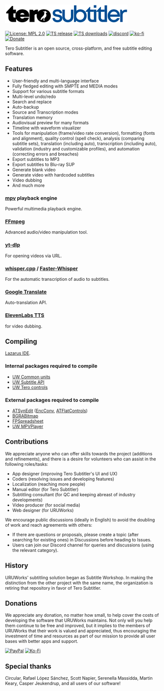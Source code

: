 # ![TeroSubtitler](share/terosubtitler_logo.png)
[![License: MPL 2.0](https://img.shields.io/badge/License-MPL_2.0-brightgreen.svg)](https://opensource.org/licenses/MPL-2.0)
[![TS release](https://img.shields.io/github/v/release/URUWorks/TeroSubtitler?style=badge&sort=semver)](https://github.com/URUWorks/TeroSubtitler/releases)
[![TS downloads](https://img.shields.io/github/downloads/URUWorks/TeroSubtitler/total.svg)](https://github.com/URUWorks/TeroSubtitler/releases)
[![discord](https://img.shields.io/badge/Discord-blue)](https://discord.gg/EqzXEa8pHK)
[![ko-fi](https://img.shields.io/badge/Ko--fi-F16061?logo=ko-fi&logoColor=white)](https://ko-fi.com/uruworks)
[![Donate](https://img.shields.io/badge/Donate-PayPal-blue.svg)](https://www.paypal.com/cgi-bin/webscr?cmd=_donations&business=uruworks@gmail.com&lc=US&item_name=Donate+to+URUWorks+Tero+Subtitler&no_note=0&cn=&curency_code=USD&bn=PP-DonationsBF:btn_donateCC_LG.gif:NonHosted)

Tero Subtitler is an open source, cross-platform, and free subtitle editing software.

## Features

- User-friendly and multi-language interface
- Fully fledged editing with SMPTE and MEDIA modes
- Support for various subtitle formats
- Multi-level undo/redo
- Search and replace
- Auto-backup
- Source and Transcription modes
- Translation memory
- Audiovisual preview for many formats
- Timeline with waveform visualizer
- Tools for manipulation (frame/video rate conversion), formatting (fonts and alignment), quality control (spell check), analysis (comparing subtitle sets), translation (including auto), transcription (including auto), validation (industry and customizable profiles), and automation (correcting errors and breaches)
- Export subtitles to MP3
- Export subtitles to Blu-ray SUP
- Generate blank video
- Generate video with hardcoded subtitles
- Video dubbing
- And much more

### [mpv](https://mpv.io/) playback engine

Powerful multimedia playback engine.

### [FFmpeg](https://ffmpeg.org/)

Advanced audio/video manipulation tool.

### [yt-dlp](https://github.com/yt-dlp/yt-dlp)

For opening videos via URL.

### [whisper.cpp](https://github.com/ggerganov/whisper.cpp) / [Faster-Whisper](https://github.com/Purfview/whisper-standalone-win)

For the automatic transcription of audio to subtitles.

### [Google Translate](https://translate.google.com/)

Auto-translation API.

### [ElevenLabs TTS](https://elevenlabs.io/)

for video dubbing.

## Compiling

[Lazarus IDE](https://www.lazarus-ide.org/).

### Internal packages required to compile

- [UW Common units](https://github.com/URUWorks/TeroSubtitler/tree/main/TeroSubtitler/common)
- [UW Subtitle API](https://github.com/URUWorks/TeroSubtitler/tree/main/TeroSubtitler/subtitleapi)
- [UW Tero controls](https://github.com/URUWorks/TeroSubtitler/tree/main/TeroSubtitler/controls)

### External packages required to compile

- [ATSynEdit](https://wiki.freepascal.org/ATSynEdit) ([EncConv](https://github.com/Alexey-T/EncConv), [ATFlatControls](https://github.com/Alexey-T/ATFlatControls))
- [BGRABitmap](https://wiki.freepascal.org/BGRABitmap)
- [FPSpreadsheet](https://wiki.lazarus.freepascal.org/FPSpreadsheet)
- [UW MPVPlayer](https://github.com/URUWorks/UW_MPVPlayer)

## Contributions

We appreciate anyone who can offer skills towards the project (additions and refinements), and there is a desire for volunteers who can assist in the following roles/tasks:
- App designer (improving Tero Subtitler's UI and UX)
- Coders (resolving issues and developing features)
- Localization (reaching more people)
- Manual editor (for Tero Subtitler)
- Subtitling consultant (for QC and keeping abreast of industry developments)
- Video producer (for social media)
- Web designer (for URUWorks)

We encourage public discussions (ideally in English) to avoid the doubling of work and reach agreements with others:
- If there are questions or proposals, please create a topic (after searching for existing ones) in Discussions before heading to Issues.
- Users can join our Discord channel for queries and discussions (using the relevant category).

## History

URUWorks' subtitling solution began as Subtitle Workshop. In making the distinction from the other project with the same name, the organization is retiring that repository in favor of Tero Subtitler.

## Donations

We appreciate any donation, no matter how small, to help cover the costs of developing the software that URUWorks maintains. Not only will you help them continue to be free and improved, but it implies to the members of URUWorks that their work is valued and appreciated, thus encouraging the investment of time and resources as part of our mission to provide all user bases with better apps and support.
 
[![PayPal](https://img.shields.io/badge/PayPal-00457C?style=for-the-badge&logo=paypal&logoColor=white)](https://www.paypal.com/cgi-bin/webscr?cmd=_donations&business=uruworks@gmail.com&lc=US&item_name=Donate+to+URUWorks+Tero+Subtitler&no_note=0&cn=&curency_code=USD&bn=PP-DonationsBF:btn_donateCC_LG.gif:NonHosted)
[![Ko-Fi](https://img.shields.io/badge/Ko--fi-F16061?style=for-the-badge&logo=ko-fi&logoColor=white)](https://ko-fi.com/uruworks)

## Special thanks 

Circular,
Rafael López Sánchez,
Scott Napier,
Serenella Massidda,
Martin Keary,
Casper Jeukendrup,
and all users of our software!
